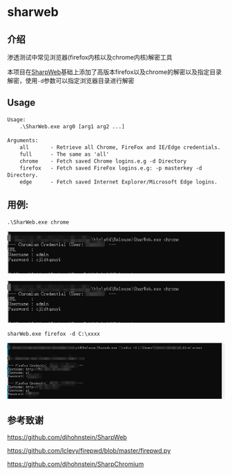 # sharweb
## 介绍

渗透测试中常见浏览器(firefox内核以及chrome内核)解密工具

本项目在[SharpWeb](https://github.com/djhohnstein/SharpWeb)基础上添加了高版本firefox以及chrome的解密以及指定目录解密，使用`-d`参数可以指定浏览器目录进行解密

## Usage

```
Usage:
    .\SharWeb.exe arg0 [arg1 arg2 ...]

Arguments:
    all       - Retrieve all Chrome, FireFox and IE/Edge credentials.
    full      - The same as 'all'
    chrome    - Fetch saved Chrome logins.e.g -d Directory
    firefox   - Fetch saved FireFox logins.e.g: -p masterkey -d Directory.
    edge      - Fetch saved Internet Explorer/Microsoft Edge logins.
```

## 用例:

```
.\SharWeb.exe chrome
```

![Chrome1](Images/image-20210716152933927.png)

![Chrome2](Images/image-20210716152933927.png)



```
sharWeb.exe firefox -d C:\xxxx
```

![FireFox](Images/image-20210716153236532.png)

## 参考致谢

https://github.com/djhohnstein/SharpWeb

https://github.com/lclevy/firepwd/blob/master/firepwd.py

https://github.com/djhohnstein/SharpChromium
